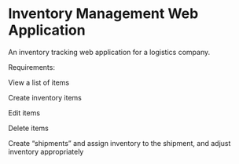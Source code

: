 # Inventory Management Web Application


An inventory tracking web application for a logistics company. 

Requirements:

View a list of items

Create inventory items

Edit items

Delete items

Create “shipments” and assign inventory to the shipment, and adjust inventory appropriately


